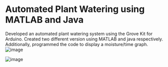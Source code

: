 # Automated Plant Watering using MATLAB and Java
Developed an automated plant watering system using the Grove Kit for Arduino. 
Created two different version using MATLAB and java respectively.
Additionally, programmed the code to display a moisture/time graph.
![image](https://github.com/nbkurian11/plantwateringautomation/assets/70000001/7a60274f-51d0-4d9b-acc5-51871c30ce88)

![image](https://github.com/nbkurian11/plantwateringautomation/assets/70000001/1a2e05e3-defe-4310-ba96-af79a6b3d34e)

